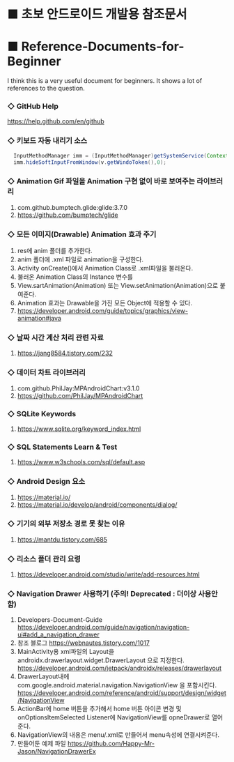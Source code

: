 # ■ 초보 안드로이드 개발용 참조문서
# ■ Reference-Documents-for-Beginner
I think this is a very useful document for beginners. It shows a lot of references to the question.

### ◇ GitHub Help 
   https://help.github.com/en/github
    
### ◇ 키보드 자동 내리기 소스
```java
  InputMethodManager imm = (InputMethodManager)getSystemService(Context.INPUT_METHOD_SERVICE);
  imm.hideSoftInputFromWindow(v.getWindoToken(),0);
```
### ◇ Animation Gif 파일을 Animation 구현 없이 바로 보여주는 라이브러리
  1. com.github.bumptech.glide:glide:3.7.0
  2. https://github.com/bumptech/glide

### ◇ 모든 이미지(Drawable) Animation 효과 주기
  1. res에  anim 폴더를 추가한다.
  2. anim 폴더에  .xml 파일로 animation을 구성한다.
  3. Activity onCreate()에서 Animation Class로 .xml파일을 불러온다.
  4. 불러온 Animation Class의 Instance 변수를
  5. View.sartAnimation(Animation) 또는 View.setAnimation(Animation)으로 붙여준다.
  6. Animation 효과는 Drawable을 가진 모든 Object에 적용할 수 있다.
  7. https://developer.android.com/guide/topics/graphics/view-animation#java

### ◇ 날짜 시간 계산 처리 관련 자료
  1. https://jang8584.tistory.com/232

### ◇ 데이터 차트 라이브러리
  1. com.github.PhilJay:MPAndroidChart:v3.1.0
  2. https://github.com/PhilJay/MPAndroidChart

### ◇ SQLite Keywords
  1. https://www.sqlite.org/keyword_index.html

### ◇ SQL Statements Learn & Test
  1. https://www.w3schools.com/sql/default.asp

### ◇ Android Design 요소
  1. https://material.io/
  2. https://material.io/develop/android/components/dialog/

### ◇ 기기의 외부 저장소 경로 못 찾는 이유
  1. https://mantdu.tistory.com/685

### ◇ 리소스 폴더 관리 요령
  1. https://developer.android.com/studio/write/add-resources.html
  
### ◇ Navigation Drawer 사용하기 (주의! Deprecated : 더이상 사용안함)
  1. Developers-Document-Guide
     https://developer.android.com/guide/navigation/navigation-ui#add_a_navigation_drawer
  2. 참조 블로그
     https://webnautes.tistory.com/1017
  3. MainActivity용 xml파일의 Layout을 androidx.drawerlayout.widget.DrawerLayout 으로 지정한다.
     https://developer.android.com/jetpack/androidx/releases/drawerlayout
  4. DrawerLayout내에 com.google.android.material.navigation.NavigationView 을 포함시킨다.
     https://developer.android.com/reference/android/support/design/widget/NavigationView
  5. ActionBar에 home 버튼을 추가해서 home 버튼 아이콘 변경 및  onOptionsItemSelected Listener에 NavigationView를 opneDrawer로 열어준다.
  6. NavigationView의 내용은 menu/.xml로 만들어서 menu속성에 연결시켜준다.
  7. 만들어둔 예제 파일
     https://github.com/Happy-Mr-Jason/NavigationDrawerEx
  
